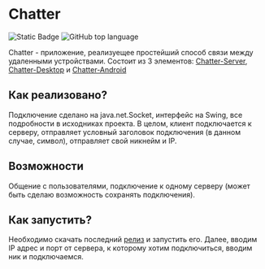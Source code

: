 # Chatter

![Static Badge](https://img.shields.io/badge/shirotame-Chatter-Desktop)
![GitHub top language](https://img.shields.io/github/languages/top/shirotame/Chatter-Desktop)

Chatter - приложение, реализуещее простейший способ связи между удаленными устройствами. Состоит из 3 элементов: [Chatter-Server](https://github.com/shirotame/Chatter-Server), [Chatter-Desktop](https://github.com/shirotame/Chatter-Desktop) и [Chatter-Android](https://github.com/shirotame/Chatter-Android)

## Как реализовано?

Подключение сделано на java.net.Socket, интерфейс на Swing, все подробности в исходниках проекта. В целом, клиент подключается к серверу, отправляет условный заголовок подключения (в данном случае, символ), отправляет свой никнейм и IP.

## Возможности

Общение с пользователями, подключение к одному серверу (может быть сделаю возможность сохранять подключения).

## Как запустить?

Необходимо скачать последний [релиз](https://github.com/shirotame/Chatter-Desktop/releases) и запустить его. Далее, вводим IP адрес и порт от сервера, к которому хотим подключиться, вводим ник и подключаемся.
